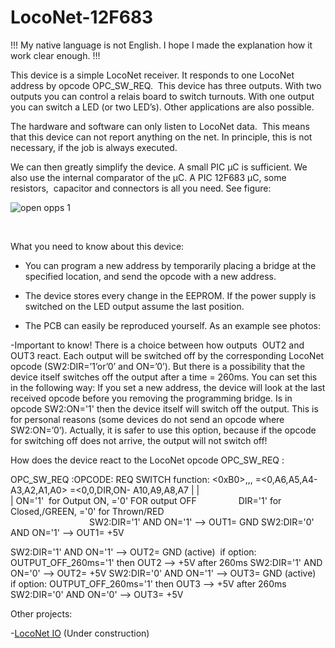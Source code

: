 # LocoNet-12F683

!!! My native language is not English. I hope I made the explanation how it work clear enough. !!!

This device is a simple LocoNet receiver. It responds to one LocoNet address by opcode OPC_SW_REQ.  This device has three outputs. With two outputs you can control a relais board to switch turnouts. With one output you can switch a LED (or two LED’s). Other applications are also possible.

The hardware and software can only listen to LocoNet data.  This means that this device can not report anything on the net. In principle, this is not necessary, if the job is always executed.

We can then greatly simplify the device. A small PIC µC is sufficient. We also use the internal comparator of the µC. A PIC 12F683 µC, some resistors,  capacitor and connectors is all you need. See figure:

<img alt="open opps 1" src=https://github.com/GeertGiebens/LocoNet-12F683/blob/master/LocoNet%20OUT%20with%20PIC%2012F683%20%C2%B5C.png>

 

What you need to know about this device:

- You can program a new address by temporarily placing a bridge at the specified location, and send the opcode with a new address.

- The device stores every change in the EEPROM. If the power supply is switched on the LED output assume the last position.

- The PCB can easily be reproduced yourself. As an example see photos:

-Important to know! There is a choice between how outputs  OUT2 and OUT3 react. Each output will be switched off by the corresponding LocoNet opcode (SW2:DIR=’1’or’0’ and ON=’0’). But there is a possibility that the device itself switches off the output after a time = 260ms. You can set this in the following way: If you set a new address, the device will look at the last received opcode before you removing the programming bridge. Is in opcode SW2:ON='1' then the device itself will switch off the output. This is for personal reasons (some devices do not send an opcode where SW2:ON=’0’). Actually, it is safer to use this option, because if the opcode for switching off does not arrive, the output will not switch off!


How does the device react to the LocoNet opcode OPC_SW_REQ :

OPC_SW_REQ :OPCODE: REQ SWITCH function: <0xB0>,<SW1>,<SW2>,<CHK>
     <SW1> =<0,A6,A5,A4- A3,A2,A1,A0>
     <SW2> =<0,0,DIR,ON- A10,A9,A8,A7
                  |   |       
                  |   ON='1'  for Output ON, ='0' FOR output OFF
                 DIR='1' for Closed,/GREEN, ='0' for Thrown/RED
                         
                                                                           
SW2:DIR='1' AND ON='1' --> OUT1= GND
SW2:DIR='0' AND ON='1' --> OUT1= +5V

SW2:DIR='1' AND ON='1' --> OUT2= GND (active)  if option: OUTPUT_OFF_260ms='1' then OUT2 --> +5V after 260ms
SW2:DIR='1' AND ON='0' --> OUT2= +5V
SW2:DIR='0' AND ON='1' --> OUT3= GND (active)  if option: OUTPUT_OFF_260ms='1' then OUT3 --> +5V after 260ms
SW2:DIR='0' AND ON='0' --> OUT3= +5V



Other projects:

-[LocoNet IO](https://github.com/GeertGiebens/LocoNet_IO) (Under construction)
